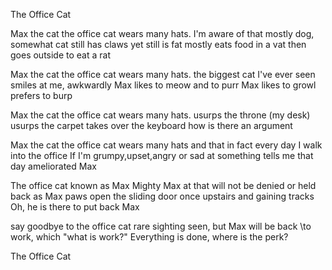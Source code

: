 The Office Cat


Max the cat
the office cat
wears many hats.
I'm aware of that
mostly dog, somewhat cat
still has claws yet still is fat
mostly eats food in a vat
then goes outside to eat a rat

Max the cat
the office cat
wears many hats.
the biggest cat I've ever seen
smiles at me, awkwardly
Max likes to meow and to purr 
Max likes to growl
prefers to burp

Max the cat
the office cat
wears many hats.
usurps the throne (my desk)
usurps the carpet
takes over the keyboard
how is there an argument

Max the cat
the office cat
wears many hats
and that in fact
every day I walk into the office
If I'm grumpy,upset,angry or sad at
something tells me that day ameliorated Max

The office cat known as Max
Mighty Max at that
will not be denied or held back
as Max paws open the sliding door
once upstairs and gaining tracks
Oh, he is there to put back Max

say goodbye to the office cat
rare sighting seen, but Max will be back
\to work, which "what is work?"
Everything is done, where is the perk?

The Office Cat

